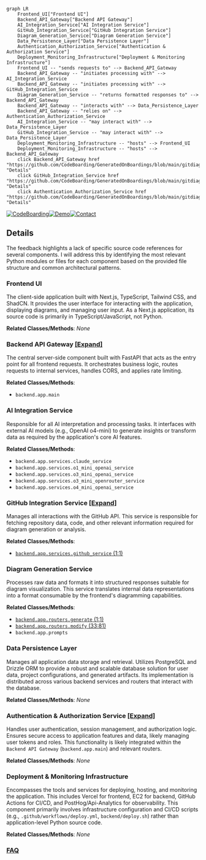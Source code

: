 ```mermaid
graph LR
    Frontend_UI["Frontend UI"]
    Backend_API_Gateway["Backend API Gateway"]
    AI_Integration_Service["AI Integration Service"]
    GitHub_Integration_Service["GitHub Integration Service"]
    Diagram_Generation_Service["Diagram Generation Service"]
    Data_Persistence_Layer["Data Persistence Layer"]
    Authentication_Authorization_Service["Authentication & Authorization Service"]
    Deployment_Monitoring_Infrastructure["Deployment & Monitoring Infrastructure"]
    Frontend_UI -- "sends requests to" --> Backend_API_Gateway
    Backend_API_Gateway -- "initiates processing with" --> AI_Integration_Service
    Backend_API_Gateway -- "initiates processing with" --> GitHub_Integration_Service
    Diagram_Generation_Service -- "returns formatted responses to" --> Backend_API_Gateway
    Backend_API_Gateway -- "interacts with" --> Data_Persistence_Layer
    Backend_API_Gateway -- "relies on" --> Authentication_Authorization_Service
    AI_Integration_Service -- "may interact with" --> Data_Persistence_Layer
    GitHub_Integration_Service -- "may interact with" --> Data_Persistence_Layer
    Deployment_Monitoring_Infrastructure -- "hosts" --> Frontend_UI
    Deployment_Monitoring_Infrastructure -- "hosts" --> Backend_API_Gateway
    click Backend_API_Gateway href "https://github.com/CodeBoarding/GeneratedOnBoardings/blob/main/gitdiagram/Backend_API_Gateway.md" "Details"
    click GitHub_Integration_Service href "https://github.com/CodeBoarding/GeneratedOnBoardings/blob/main/gitdiagram/GitHub_Integration_Service.md" "Details"
    click Authentication_Authorization_Service href "https://github.com/CodeBoarding/GeneratedOnBoardings/blob/main/gitdiagram/Authentication_Authorization_Service.md" "Details"
```

[![CodeBoarding](https://img.shields.io/badge/Generated%20by-CodeBoarding-9cf?style=flat-square)](https://github.com/CodeBoarding/GeneratedOnBoardings)[![Demo](https://img.shields.io/badge/Try%20our-Demo-blue?style=flat-square)](https://www.codeboarding.org/demo)[![Contact](https://img.shields.io/badge/Contact%20us%20-%20contact@codeboarding.org-lightgrey?style=flat-square)](mailto:contact@codeboarding.org)

## Details

The feedback highlights a lack of specific source code references for several components. I will address this by identifying the most relevant Python modules or files for each component based on the provided file structure and common architectural patterns.

### Frontend UI
The client-side application built with Next.js, TypeScript, Tailwind CSS, and ShadCN. It provides the user interface for interacting with the application, displaying diagrams, and managing user input. As a Next.js application, its source code is primarily in TypeScript/JavaScript, not Python.


**Related Classes/Methods**: _None_

### Backend API Gateway [[Expand]](./Backend_API_Gateway.md)
The central server-side component built with FastAPI that acts as the entry point for all frontend requests. It orchestrates business logic, routes requests to internal services, handles CORS, and applies rate limiting.


**Related Classes/Methods**:

- `backend.app.main`


### AI Integration Service
Responsible for all AI interpretation and processing tasks. It interfaces with external AI models (e.g., OpenAI o4-mini) to generate insights or transform data as required by the application's core AI features.


**Related Classes/Methods**:

- `backend.app.services.claude_service`
- `backend.app.services.o1_mini_openai_service`
- `backend.app.services.o3_mini_openai_service`
- `backend.app.services.o3_mini_openrouter_service`
- `backend.app.services.o4_mini_openai_service`


### GitHub Integration Service [[Expand]](./GitHub_Integration_Service.md)
Manages all interactions with the GitHub API. This service is responsible for fetching repository data, code, and other relevant information required for diagram generation or analysis.


**Related Classes/Methods**:

- <a href="https://github.com/ahmedkhaleel2004/gitdiagram/blob/main/backend/app/services/github_service.py#L1-L1" target="_blank" rel="noopener noreferrer">`backend.app.services.github_service` (1:1)</a>


### Diagram Generation Service
Processes raw data and formats it into structured responses suitable for diagram visualization. This service translates internal data representations into a format consumable by the frontend's diagramming capabilities.


**Related Classes/Methods**:

- <a href="https://github.com/ahmedkhaleel2004/gitdiagram/blob/main/backend/app/routers/generate.py#L1-L1" target="_blank" rel="noopener noreferrer">`backend.app.routers.generate` (1:1)</a>
- <a href="https://github.com/ahmedkhaleel2004/gitdiagram/blob/main/backend/app/routers/modify.py#L33-L81" target="_blank" rel="noopener noreferrer">`backend.app.routers.modify` (33:81)</a>
- `backend.app.prompts`


### Data Persistence Layer
Manages all application data storage and retrieval. Utilizes PostgreSQL and Drizzle ORM to provide a robust and scalable database solution for user data, project configurations, and generated artifacts. Its implementation is distributed across various backend services and routers that interact with the database.


**Related Classes/Methods**: _None_

### Authentication & Authorization Service [[Expand]](./Authentication_Authorization_Service.md)
Handles user authentication, session management, and authorization logic. Ensures secure access to application features and data, likely managing user tokens and roles. This functionality is likely integrated within the `Backend API Gateway` (`backend.app.main`) and relevant routers.


**Related Classes/Methods**: _None_

### Deployment & Monitoring Infrastructure
Encompasses the tools and services for deploying, hosting, and monitoring the application. This includes Vercel for frontend, EC2 for backend, GitHub Actions for CI/CD, and PostHog/Api-Analytics for observability. This component primarily involves infrastructure configuration and CI/CD scripts (e.g., `.github/workflows/deploy.yml`, `backend/deploy.sh`) rather than application-level Python source code.


**Related Classes/Methods**: _None_



### [FAQ](https://github.com/CodeBoarding/GeneratedOnBoardings/tree/main?tab=readme-ov-file#faq)